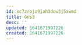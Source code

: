 ```yaml
---
id: xc7zrojz9jah3dow3j5xwmd
title: Gns3
desc: ''
updated: 1641671997226
created: 1641671997226
---
```



